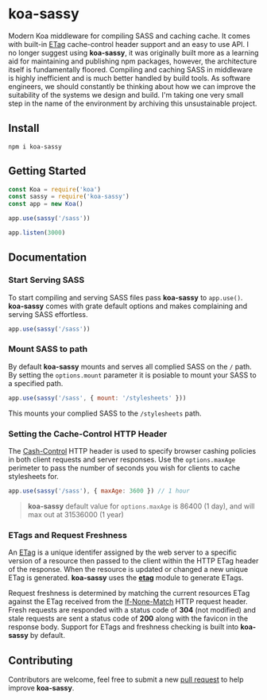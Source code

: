# koa-sassy

Modern Koa middleware for compiling SASS and caching cache. It comes with built-in [ETag](https://developer.mozilla.org/en-US/docs/Web/HTTP/Headers/ETag) cache-control header support and an easy to use API. I no longer suggest using **koa-sassy**, it was originally built more as a learning aid for maintaining and publishing npm packages, however, the architecture itself is fundamentally floored. Compiling and caching SASS in middleware is highly inefficient and is much better handled by build tools. As software engineers, we should constantly be thinking about how we can improve the suitability of the systems we design and build. I'm taking one very small step in the name of the environment by archiving this unsustainable project.

## Install

``` shell
npm i koa-sassy
```

## Getting Started

``` js
const Koa = require('koa')
const sassy = require('koa-sassy')
const app = new Koa()

app.use(sassy('/sass'))

app.listen(3000)
```

## Documentation

### Start Serving SASS

To start compiling and serving SASS files pass **koa-sassy** to `app.use()`. **koa-sassy** comes with grate default options and makes complaining and serving SASS effortless.

``` js
app.use(sassy('/sass'))
```

### Mount SASS to path

By default **koa-sassy** mounts and serves all complied SASS on the `/` path. By setting the `options.mount` parameter it is posiable to mount your SASS to a specified path.

``` js
app.use(sassy('/sass', { mount: '/stylesheets' }))
```

This mounts your complied SASS to the `/stylesheets` path.

### Setting the Cache-Control HTTP Header

The [Cash-Control](https://developer.mozilla.org/en-US/docs/Web/HTTP/Headers/Cache-Control) HTTP header is used to specify browser cashing policies in both client requests and server responses. Use the `options.maxAge` perimeter to pass the number of seconds you wish for clients to cache stylesheets for.

``` js
app.use(sassy('/sass'), { maxAge: 3600 }) // 1 hour
```

> **koa-sassy** default value for `options.maxAge` is 86400 (1 day), and will max out at 31536000 (1 year)

### ETags and Request Freshness

An [ETag](https://developer.mozilla.org/en-US/docs/Web/HTTP/Headers/ETag) is a unique identifer assigned by the web server to a specific version of a resource then passed to the client within the HTTP ETag header of the response. When the resource is updated or changed a new unique ETag is generated. **koa-sassy** uses the [**etag**](https://github.com/jshttp/etag) module to generate ETags. 

Request freshness is determined by matching the current resources ETag against the ETag received from the [If-None-Match](https://developer.mozilla.org/en-US/docs/Web/HTTP/Headers/If-None-Match) HTTP request header. Fresh requests are responded with a status code of **304** (not modified) and stale requests are sent a status code of **200** along with the favicon in the response body. Support for ETags and freshness checking is built into **koa-sassy** by default.

## Contributing

Contributors are welcome, feel free to submit a new [pull request](https://github.com/dominicegginton/koa-sassy/pulls)  to help improve **koa-sassy**.

